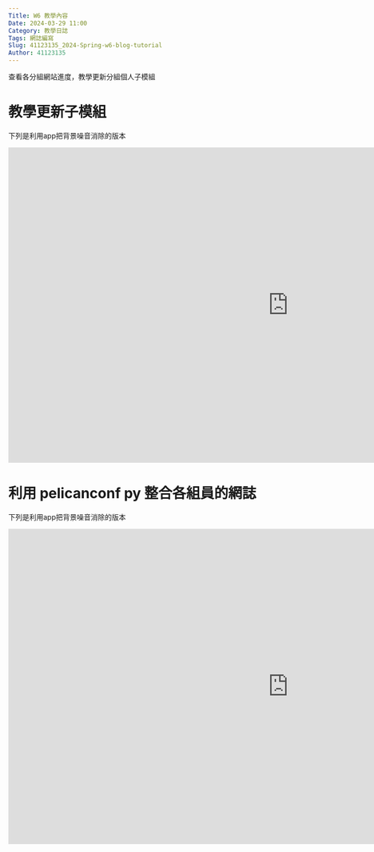 ```yaml
---
Title: W6 教學內容
Date: 2024-03-29 11:00
Category: 教學日誌
Tags: 網誌編寫
Slug: 41123135_2024-Spring-w6-blog-tutorial
Author: 41123135
---
```


查看各分組網站進度，教學更新分組個人子模組

<!-- PELICAN_END_SUMMARY -->

# 教學更新子模組

下列是利用app把背景噪音消除的版本

<iframe width="1120" height="630" src="https://www.youtube.com/embed/tE5MZzl_7P8?si=UPu49CicBHHnR63Z" title="YouTube video player" frameborder="0" allow="accelerometer; autoplay; clipboard-write; encrypted-media; gyroscope; picture-in-picture; web-share" referrerpolicy="strict-origin-when-cross-origin" allowfullscreen></iframe>

# 利用 pelicanconf py 整合各組員的網誌

下列是利用app把背景噪音消除的版本

<iframe width="1120" height="630" src="https://www.youtube.com/embed/-xuR2hL4zIw?si=_kWq_75U4pSHthe7" title="YouTube video player" frameborder="0" allow="accelerometer; autoplay; clipboard-write; encrypted-media; gyroscope; picture-in-picture; web-share" referrerpolicy="strict-origin-when-cross-origin" allowfullscreen></iframe>


